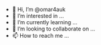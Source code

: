 - 👋 Hi, I’m @omar4auk
- 👀 I’m interested in ...
- 🌱 I’m currently learning ...
- 💞️ I’m looking to collaborate on ...
- 📫 How to reach me ...

<!---
omar4auk/omar4auk is a ✨ special ✨ repository because its `README.md` (this file) appears on your GitHub profile.
You can click the Preview link to take a look at your changes.
--->
